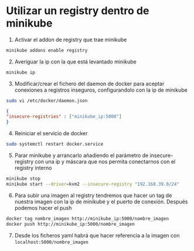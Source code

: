 # Utilizar un registry dentro de minikube

1. Activar el addon de registry que trae minikube
```bash
minikube addons enable registry
```
2. Averiguar la ip con la que está levantado minikube

```bash
minikube ip
```

3. Modificar/crear el fichero del daemon de docker para aceptar conexiones a registros inseguros, configurandolo con la ip de minikube

```bash
sudo vi /etc/docker/daemon.json 
```
```json
{
"insecure-registries" : ["minikube_ip:5000"]
}
```

4. Reiniciar el servicio de docker

```bash
sudo systemctl restart docker.service
```

5. Parar  minikube y arrancarlo añadiendo el parámetro de insecure-registry con una ip y máscara que nos permita conectarnos con el registry interno

```bash
minikube stop
minikube start --driver=kvm2 --insecure-registry "192.168.39.0/24"
```

6. Para subir una imagen al registry tendremos que hacer un tag de nuestra imagen con la ip de minikube y el puerto de conexión. Después podemos hacer el push

```bash
docker tag nombre_imagen http://minikube_ip:5000/nombre_imagen
docker push http://minikube_ip:5000/nombre_imagen
```

7. Desde los ficheros yaml habrá que hacer referencia a la imagen con `localhost:5000/nombre_imagen`
